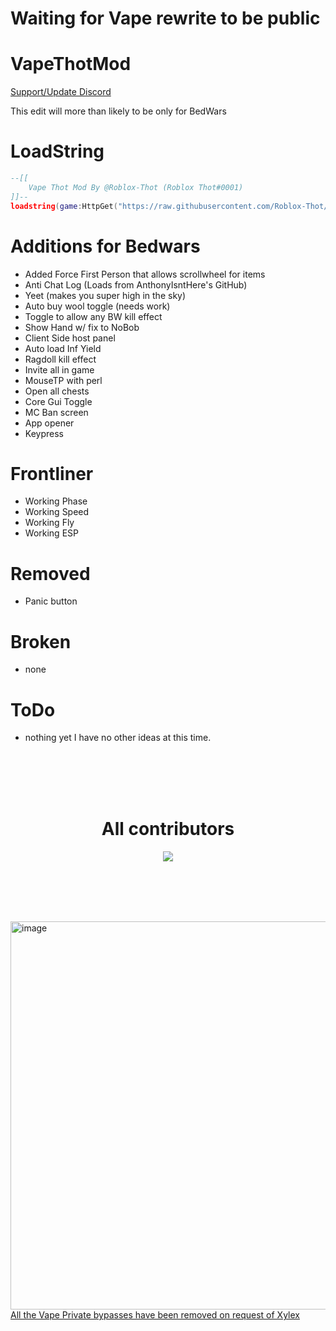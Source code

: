# Waiting for Vape rewrite to be public

# VapeThotMod
[Support/Update Discord](https://discord.gg/tbB9SnyH58)

This edit will more than likely to be only for BedWars

<!--Want to make your own mod? [Template here!](https://github.com/Roblox-Thot/VapeMod-Template) -->

# LoadString
```lua
--[[
    Vape Thot Mod By @Roblox-Thot (Roblox Thot#0001)
]]--
loadstring(game:HttpGet("https://raw.githubusercontent.com/Roblox-Thot/VapeThotMod/main/Run.lua", true))()
```

# Additions for Bedwars
* Added Force First Person that allows scrollwheel for items
* Anti Chat Log (Loads from AnthonyIsntHere's GitHub)
* Yeet (makes you super high in the sky)
* Auto buy wool toggle (needs work)
* Toggle to allow any BW kill effect
* Show Hand w/ fix to NoBob
* Client Side host panel
* Auto load Inf Yield
* Ragdoll kill effect
* Invite all in game
* MouseTP with perl
* Open all chests
* Core Gui Toggle
* MC Ban screen
* App opener
* Keypress

# Frontliner
* Working Phase
* Working Speed
* Working Fly
* Working ESP

# Removed 
- Panic button

# Broken
* none

# ToDo
* nothing yet I have no other ideas at this time.

<br><br><br><br>

<div align="center">
    <h1>All contributors</h1>
    <a href="https://github.com/roblox-thot/VapeThotMod/graphs/contributors">
    <img src="https://contrib.rocks/image?repo=roblox-thot/VapeThotMod" />
    </a>
</div>

<br><br><br><br>

<img width="621" alt="image" src="https://user-images.githubusercontent.com/67937010/222311480-88a3fea5-0d93-4324-a2c0-2d904d21fc08.png"><br>
<a href="https://youtu.be/W2TE0DjdNqI">All the Vape Private bypasses have been removed on request of Xylex</a>
